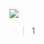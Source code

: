 


![](https://p6-juejin.byteimg.com/tos-cn-i-k3u1fbpfcp/0c38da15f0c2402185a6fd8a964c4f5b~tplv-k3u1fbpfcp-watermark.image)

> 1
